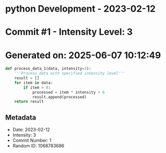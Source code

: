 ﻿# python Development - 2023-02-12
# Commit #1 - Intensity Level: 3
# Generated on: 2025-06-07 10:12:49
```python
def process_data_1(data, intensity=3):
    '''Process data with specified intensity level'''
    result = []
    for item in data:
        if item > 0:
            processed = item * intensity + 6
            result.append(processed)
    return result
```
## Metadata
- Date: 2023-02-12
- Intensity: 3
- Commit Number: 1
- Random ID: 1068783686
